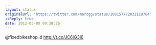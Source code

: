 ```yaml
---
layout: status
originalUrl: 'https://twitter.com/marcgg/status/200157772032118784'
isReply: true
date: 2012-05-09 09:38:26
---
```


@fixedbikeshop_d http://t.co/JC6iG3l6
